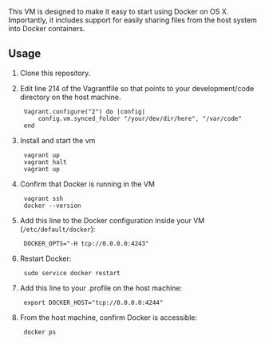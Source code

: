 This VM is designed to make it easy to start using Docker on OS X. Importantly, it includes support for easily sharing files from the host system into Docker containers.

Usage
-----

1. Clone this repository.
2. Edit line 214 of the Vagrantfile so that  points to your development/code directory on the host machine.

		Vagrant.configure("2") do |config|
			config.vm.synced_folder "/your/dev/dir/here", "/var/code"
		end
3. Install and start the vm

		vagrant up
		vagrant halt
		vagrant up

4. Confirm that Docker is running in the VM

		vagrant ssh
		docker --version

5. Add this line to the Docker configuration inside your VM (```/etc/default/docker```):
	
		DOCKER_OPTS="-H tcp://0.0.0.0:4243"

6. Restart Docker:
		
		sudo service docker restart

7. Add this line to your .profile on the host machine:

		export DOCKER_HOST="tcp://0.0.0.0:4244"

8. From the host machine, confirm Docker is accessible:

		docker ps
